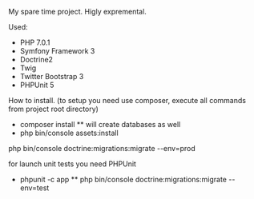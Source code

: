 My spare time project.
Higly expremental.

Used:
 * PHP 7.0.1
 * Symfony Framework 3
 * Doctrine2
 * Twig
 * Twitter Bootstrap 3
 * PHPUnit 5

How to install. (to setup you need use composer, execute all commands from project root directory)
 * composer install
  **  will create databases as well
 * php bin/console assets:install

php bin/console doctrine:migrations:migrate --env=prod

for launch unit tests you need PHPUnit
 * phpunit -c app
 ** php bin/console doctrine:migrations:migrate --env=test
